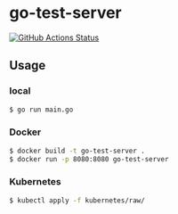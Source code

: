 # go-test-server
[![GitHub Actions Status](https://github.com/grimoh/test-server/workflows/Go/badge.svg?branch=master)](https://github.com/grimoh/test-server/actions)

## Usage
### local

```sh
$ go run main.go
```

### Docker

```sh
$ docker build -t go-test-server .
$ docker run -p 8080:8080 go-test-server
```

### Kubernetes

```sh
$ kubectl apply -f kubernetes/raw/
```
